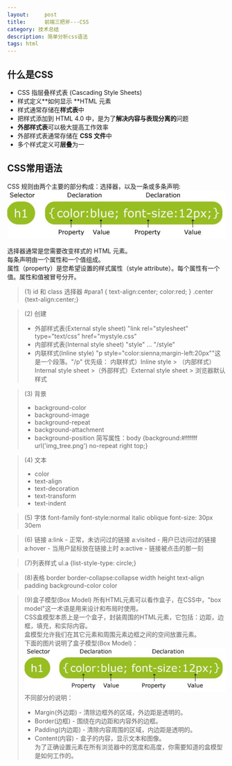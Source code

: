 ```yaml
---
layout:     post
title:      前端三把斧---CSS
category: 技术总结
description: 简单分析css语法
tags: html
---
```


## 什么是CSS
- CSS 指层叠样式表 (Cascading Style Sheets)
- 样式定义**如何显示 **HTML 元素
- 样式通常存储在**样式表**中
- 把样式添加到 HTML 4.0 中，是为了**解决内容与表现分离的**问题
- **外部样式表**可以极大提高工作效率
- 外部样式表通常存储在 **CSS 文件**中
- 多个样式定义可**层叠**为一

## CSS常用语法
CSS 规则由两个主要的部分构成：选择器，以及一条或多条声明: <br>
![](images/2017-11-21-learning-css/css.jpg)

选择器通常是您需要改变样式的 HTML 元素。<br>
每条声明由一个属性和一个值组成。<br>
属性（property）是您希望设置的样式属性（style attribute）。每个属性有一个值。属性和值被冒号分开。<br>


>(1) id 和 class 选择器
>#para1
>{
>    text-align:center;
>    color:red;
>}
>.center {text-align:center;}

>(2) 创建
>- 外部样式表(External style sheet)
"link rel="stylesheet" type="text/css" href="mystyle.css"
>- 内部样式表(Internal style sheet)
"style" ... "/style"
>- 内联样式(Inline style)
>"p style="color:sienna;margin-left:20px""这是一个段落。"/p"
>优先级：
>内联样式）Inline style > （内部样式）Internal style sheet >（外部样式）External style sheet > 浏览器默认样式

>(3) 背景
>- background-color
>- background-image
>- background-repeat
>- background-attachment
>- background-position
>简写属性：body {background:#ffffff url('img_tree.png') no-repeat right top;}

>(4) 文本
>- color
>- text-align
>- text-decoration
>- text-transform
>- text-indent

>(5) 字体
>font-family
>font-style:normal italic oblique
>font-size: 30px 30em

>(6) 链接
>a:link - 正常，未访问过的链接
>a:visited - 用户已访问过的链接
>a:hover - 当用户鼠标放在链接上时
>a:active - 链接被点击的那一刻

>(7)列表样式
>ul.a {list-style-type: circle;}

>(8)表格
>border
>border-collapse:collapse
>width
>height
>text-align
>padding
>background-color
>color

>(9)盒子模型(Box Model)
>所有HTML元素可以看作盒子，在CSS中，"box model"这一术语是用来设计和布局时使用。<br>
>CSS盒模型本质上是一个盒子，封装周围的HTML元素，它包括：边距，边框，填充，和实际内容。<br>
>盒模型允许我们在其它元素和周围元素边框之间的空间放置元素。<br>
>下面的图片说明了盒子模型(Box Model)：<br>
![](images/2017-11-21-learning-css/css.jpg)
>不同部分的说明：<br>
>- Margin(外边距) - 清除边框外的区域，外边距是透明的。
>- Border(边框) - 围绕在内边距和内容外的边框。
>- Padding(内边距) - 清除内容周围的区域，内边距是透明的。
>- Content(内容) - 盒子的内容，显示文本和图像。<br>
>为了正确设置元素在所有浏览器中的宽度和高度，你需要知道的盒模型是如何工作的。